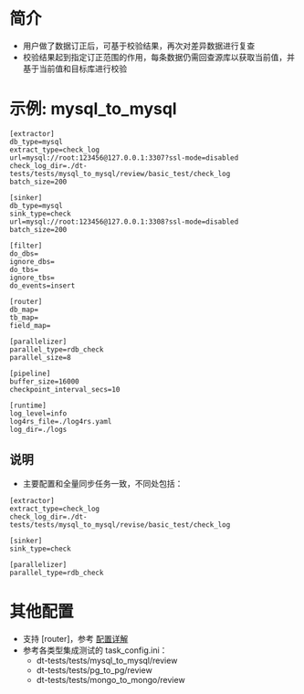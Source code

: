 # 简介
- 用户做了数据订正后，可基于校验结果，再次对差异数据进行复查
- 校验结果起到指定订正范围的作用，每条数据仍需回查源库以获取当前值，并基于当前值和目标库进行校验

# 示例: mysql_to_mysql
```
[extractor]
db_type=mysql
extract_type=check_log
url=mysql://root:123456@127.0.0.1:3307?ssl-mode=disabled
check_log_dir=./dt-tests/tests/mysql_to_mysql/review/basic_test/check_log
batch_size=200

[sinker]
db_type=mysql
sink_type=check
url=mysql://root:123456@127.0.0.1:3308?ssl-mode=disabled
batch_size=200

[filter]
do_dbs=
ignore_dbs=
do_tbs=
ignore_tbs=
do_events=insert

[router]
db_map=
tb_map=
field_map=

[parallelizer]
parallel_type=rdb_check
parallel_size=8

[pipeline]
buffer_size=16000
checkpoint_interval_secs=10

[runtime]
log_level=info
log4rs_file=./log4rs.yaml
log_dir=./logs
```

## 说明
- 主要配置和全量同步任务一致，不同处包括：

```
[extractor]
extract_type=check_log
check_log_dir=./dt-tests/tests/mysql_to_mysql/revise/basic_test/check_log

[sinker]
sink_type=check

[parallelizer]
parallel_type=rdb_check
```

# 其他配置
- 支持 [router]，参考 [配置详解](../config.md)
- 参考各类型集成测试的 task_config.ini：
    - dt-tests/tests/mysql_to_mysql/review
    - dt-tests/tests/pg_to_pg/review
    - dt-tests/tests/mongo_to_mongo/review
